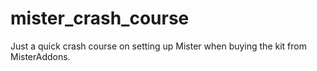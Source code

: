 # mister_crash_course
Just a quick crash course on setting up Mister when buying the kit from MisterAddons.
